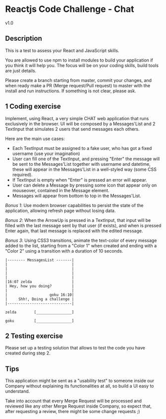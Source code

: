 # Reactjs Code Challenge - Chat

v1.0

## Description

This is a test to assess your React and JavaScript skills.

You are allowed to use npm to install modules to build your application if you think it will help you. The focus will be on your coding skills, build tools are just details.

Please create a branch starting from master, commit your changes, and when ready make a PR (Merge request/Pull request) to master with the install and run instructions. If something is not clear, please ask.
## 1 Coding exercise

Implement, using React, a very simple CHAT web application that runs exclusively in the browser.
UI will be composed by a Messages'List and 2 TextInput that simulates 2 users that send messages each others.

Here are the main use cases:

- Each TextInput must be assigned to a fake user, who has got a fixed username (use your imagination)
- User can fill one of the TextInput, and pressing "Enter" the message will be sent to the Messages'List together with username and datetime, these will appear in the Messages'List in a well-styled way (some CSS required).
- If TextInput is empty when "Enter" is pressed an error will appear.
- User can delete a Message by pressing some icon that appear only on mouseover, contained in the Message element.
- Messages will appear from bottom to top in the Messages'List.

_Bonus 1_: Use modern browser capabilities to persist the state of the application, allowing refresh page without losing data.

_Bonus 2_: When the ArrowUp is pressed in a TextInput, that input will be filled with the last message sent by that user (if exists), and when is pressed Enter again, that last message is replaced with the edited message.

_Bonus 3_: Using CSS3 transitions, animate the text-color of every message added to the list, starting from a "Color 1" when created and ending with a "Color 2" using a transition with a duration of 10 seconds.

```
|-------- MessagesList -------|
|                             |
|                             |
|                             |
|                             |
|16:07 zelda                  |
| Hey, how you doing?         |
|                             |
|                   goku 16:10|
|     Shh!, Doing a challenge |
|-----------------------------|

zelda        [________________]

goku         [________________]
```

## 2 Testing exercise

Please set up a testing solution that allows to test the code you have created during step 2.

## Tips

This application might be sent as a "usability test" to someone inside our Company without explaining its functionalities at all, so build a UI easy to understand.

Take into account that every Merge Request will be processed and reviewed like any other Merge Request inside Company, so expect that, after requesting a review, there might be some change requests ;)

